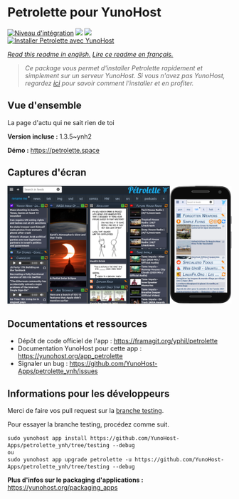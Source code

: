 # Petrolette pour YunoHost

[![Niveau d'intégration](https://dash.yunohost.org/integration/petrolette.svg)](https://dash.yunohost.org/appci/app/petrolette) ![](https://ci-apps.yunohost.org/ci/badges/petrolette.status.svg) ![](https://ci-apps.yunohost.org/ci/badges/petrolette.maintain.svg)  
[![Installer Petrolette avec YunoHost](https://install-app.yunohost.org/install-with-yunohost.svg)](https://install-app.yunohost.org/?app=petrolette)

*[Read this readme in english.](./README.md)*
*[Lire ce readme en français.](./README_fr.md)*

> *Ce package vous permet d'installer Petrolette rapidement et simplement sur un serveur YunoHost.
Si vous n'avez pas YunoHost, regardez [ici](https://yunohost.org/#/install) pour savoir comment l'installer et en profiter.*

## Vue d'ensemble

La page d'actu qui ne sait rien de toi

**Version incluse :** 1.3.5~ynh2

**Démo :** https://petrolette.space

## Captures d'écran

![](./doc/screenshots/petrolette.png)

## Documentations et ressources

* Dépôt de code officiel de l'app : https://framagit.org/yphil/petrolette
* Documentation YunoHost pour cette app : https://yunohost.org/app_petrolette
* Signaler un bug : https://github.com/YunoHost-Apps/petrolette_ynh/issues

## Informations pour les développeurs

Merci de faire vos pull request sur la [branche testing](https://github.com/YunoHost-Apps/petrolette_ynh/tree/testing).

Pour essayer la branche testing, procédez comme suit.
```
sudo yunohost app install https://github.com/YunoHost-Apps/petrolette_ynh/tree/testing --debug
ou
sudo yunohost app upgrade petrolette -u https://github.com/YunoHost-Apps/petrolette_ynh/tree/testing --debug
```

**Plus d'infos sur le packaging d'applications :** https://yunohost.org/packaging_apps